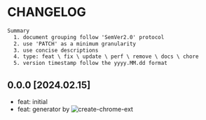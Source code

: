 # CHANGELOG

```txt
Summary
  1. document grouping follow 'SemVer2.0' protocol
  2. use 'PATCH' as a minimum granularity
  3. use concise descriptions
  4. type: feat \ fix \ update \ perf \ remove \ docs \ chore
  5. version timestamp follow the yyyy.MM.dd format
```

## 0.0.0 [2024.02.15]

- feat: initial
- feat: generator by ![create-chrome-ext](https://github.com/guocaoyi/create-chrome-ext)
